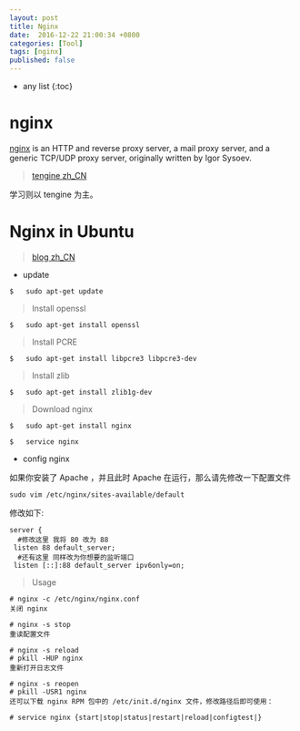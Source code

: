 ```yaml
---
layout: post
title: Nginx
date:  2016-12-22 21:00:34 +0800
categories: [Tool]
tags: [nginx]
published: false
---
```


* any list
{:toc}


# nginx

[nginx](http://nginx.org/en/) is an HTTP and reverse proxy server, a mail proxy server, and a generic TCP/UDP proxy server, originally written by Igor Sysoev.

> [tengine zh_CN](http://tengine.taobao.org/)

学习则以 tengine 为主。


# Nginx in Ubuntu

> [blog zh_CN](http://blog.csdn.net/qq_25689397/article/details/51480006)


- update

```
$   sudo apt-get update
```

> Install openssl

```
$   sudo apt-get install openssl
```

> Install PCRE

```
$   sudo apt-get install libpcre3 libpcre3-dev
```

> Install zlib

```
$   sudo apt-get install zlib1g-dev
```

> Download nginx

```
$   sudo apt-get install nginx

$   service nginx
```

- config nginx

如果你安装了 Apache ，并且此时 Apache 在运行，那么请先修改一下配置文件

```
sudo vim /etc/nginx/sites-available/default
```


修改如下:

```
server {
  #修改这里 我将 80 改为 88
 listen 88 default_server;
  #还有这里 同样改为你想要的监听端口
 listen [::]:88 default_server ipv6only=on;
```

> Usage

```
# nginx -c /etc/nginx/nginx.conf
关闭 nginx

# nginx -s stop
重读配置文件

# nginx -s reload
# pkill -HUP nginx
重新打开日志文件

# nginx -s reopen
# pkill -USR1 nginx
还可以下载 nginx RPM 包中的 /etc/init.d/nginx 文件，修改路径后即可使用：

# service nginx {start|stop|status|restart|reload|configtest|}
```





